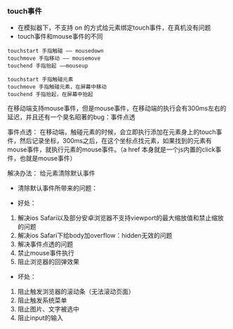 ### touch事件

* 在模拟器下，不支持 on 的方式给元素绑定touch事件，在真机没有问题
* touch事件和mouse事件的不同

```
touchstart 手指触碰 —— mousedown
touchmove 手指移动 —— mousemove
touchend 手指抬起 ——mouseup

touchstart 手指触碰元素
touchmove 手指触碰元素，在屏幕中移动
touchend 手指抬起，在屏幕中抬起
```
在移动端支持mouse事件，但是mouse事件，在移动端的执行会有300ms左右的延迟，并且还有一个臭名昭著的bug：事件点透

事件点透：
在移动端，触碰元素的时候，会立即执行添加在元素身上的touch事件，然后记录坐标，300ms之后，在这个坐标点找元素，如果找到的元素有mouse事件，就执行元素的mouse事件。（a href 本身就是一个js内置的click事件，也就是mouse事件）

解决办法：
    给元素清除默认事件

* 清除默认事件所带来的问题：

* 好处：
1. 解决ios Safari以及部分安卓浏览器不支持viewport的最大缩放值和禁止缩放的问题
2. 解决ios Safari下给body加overflow：hidden无效的问题
3. 解决事件点透的问题
4. 禁止mouse事件执行
5. 阻止浏览器的回弹效果

* 坏处：
1. 阻止触发浏览器的滚动条（无法滚动页面）
2. 阻止触发系统菜单
3. 阻止图片、文字被选中
4. 阻止input的输入
